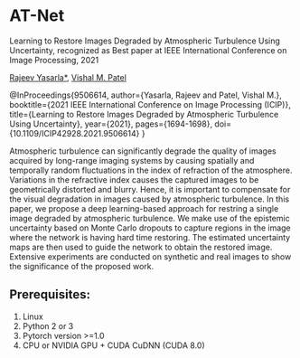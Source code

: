 # AT-Net
Learning to Restore Images Degraded by Atmospheric Turbulence Using Uncertainty, recognized as Best paper at IEEE International Conference on Image Processing, 2021


[Rajeev Yasarla*](https://sites.google.com/view/rajeevyasarla/home),  [Vishal M. Patel](https://engineering.jhu.edu/ece/faculty/vishal-m-patel/)

  @InProceedings{9506614,
  author={Yasarla, Rajeev and Patel, Vishal M.},
  booktitle={2021 IEEE International Conference on Image Processing (ICIP)}, 
  title={Learning to Restore Images Degraded by Atmospheric Turbulence Using Uncertainty}, 
  year={2021},
  pages={1694-1698},
  doi={10.1109/ICIP42928.2021.9506614}
  }


Atmospheric turbulence can significantly degrade the quality of images acquired by long-range imaging systems by causing spatially and temporally random fluctuations in the index of refraction of the atmosphere. Variations in the refractive index causes the captured images to be geometrically distorted and blurry. Hence, it is important to compensate for the visual degradation in images caused by atmospheric turbulence. In this paper, we propose a deep learning-based approach for restring a single image degraded by atmospheric turbulence. We make use of the epistemic uncertainty based on Monte Carlo dropouts to capture regions in the image where the network is having hard time restoring. The estimated uncertainty maps are then used to guide the network to obtain the restored image. Extensive experiments are conducted on synthetic and real images to show the significance of the proposed work.

## Prerequisites:
1. Linux
2. Python 2 or 3
3. Pytorch version >=1.0
4. CPU or NVIDIA GPU + CUDA CuDNN (CUDA 8.0)
